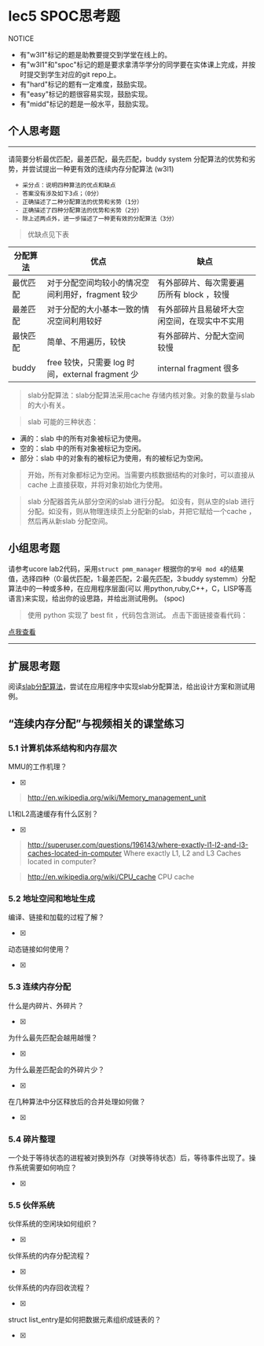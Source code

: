 # lec5 SPOC思考题


NOTICE
- 有"w3l1"标记的题是助教要提交到学堂在线上的。
- 有"w3l1"和"spoc"标记的题是要求拿清华学分的同学要在实体课上完成，并按时提交到学生对应的git repo上。
- 有"hard"标记的题有一定难度，鼓励实现。
- 有"easy"标记的题很容易实现，鼓励实现。
- 有"midd"标记的题是一般水平，鼓励实现。


## 个人思考题
---

请简要分析最优匹配，最差匹配，最先匹配，buddy system 分配算法的优势和劣势，并尝试提出一种更有效的连续内存分配算法 (w3l1)
```
  + 采分点：说明四种算法的优点和缺点
  - 答案没有涉及如下3点；（0分）
  - 正确描述了二种分配算法的优势和劣势（1分）
  - 正确描述了四种分配算法的优势和劣势（2分）
  - 除上述两点外，进一步描述了一种更有效的分配算法（3分）
 ```

>  优缺点见下表

| 分配算法 | 优点 | 缺点 |
|--------|------|-----|
| 最优匹配 | 对于分配空间均较小的情况空间利用好，fragment 较少 | 有外部碎片、每次需要遍历所有 block ，较慢 |
| 最差匹配 | 对于分配的大小基本一致的情况空间利用较好 | 有外部碎片且易破坏大空闲空间，在现实中不实用 |
| 最快匹配 | 简单、不用遍历，较快 | 有外部碎片、分配大空间较慢 |
| buddy  | free 较快，只需要 log 时间，external fragment 少 | internal fragment 很多 |

> slab分配算法：slab分配算法采用cache 存储内核对象。对象的数量与slab的大小有关。

> slab 可能的三种状态：
- 满的：slab 中的所有对象被标记为使用。
- 空的：slab 中的所有对象被标记为空闲。
- 部分：slab 中的对象有的被标记为使用，有的被标记为空闲。

> 开始，所有对象都标记为空闲。当需要内核数据结构的对象时，可以直接从cache 上直接获取，并将对象初始化为使用。

> slab 分配器首先从部分空闲的slab 进行分配。
> 如没有，则从空的slab 进行分配。如没有，则从物理连续页上分配新的slab，并把它赋给一个cache ，然后再从新slab 分配空间。

## 小组思考题

请参考ucore lab2代码，采用`struct pmm_manager` 根据你的`学号 mod 4`的结果值，选择四种（0:最优匹配，1:最差匹配，2:最先匹配，3:buddy systemm）分配算法中的一种或多种，在应用程序层面(可以 用python,ruby,C++，C，LISP等高语言)来实现，给出你的设思路，并给出测试用例。 (spoc)

>  使用 python 实现了 best fit ，代码包含测试。
>  点击下面链接查看代码：

[点我查看](https://github.com/cty12/os_exercises/blob/master/src/memory_management.py)

---

## 扩展思考题

阅读[slab分配算法](http://en.wikipedia.org/wiki/Slab_allocation)，尝试在应用程序中实现slab分配算法，给出设计方案和测试用例。

## “连续内存分配”与视频相关的课堂练习

### 5.1 计算机体系结构和内存层次
MMU的工作机理？

- [x]  

>  http://en.wikipedia.org/wiki/Memory_management_unit

L1和L2高速缓存有什么区别？

- [x]  

>  http://superuser.com/questions/196143/where-exactly-l1-l2-and-l3-caches-located-in-computer
>  Where exactly L1, L2 and L3 Caches located in computer?

>  http://en.wikipedia.org/wiki/CPU_cache
>  CPU cache

### 5.2 地址空间和地址生成
编译、链接和加载的过程了解？

- [x]  

>  

动态链接如何使用？

- [x]  

>  


### 5.3 连续内存分配
什么是内碎片、外碎片？

- [x]  

>  

为什么最先匹配会越用越慢？

- [x]  

>  

为什么最差匹配会的外碎片少？

- [x]  

>  

在几种算法中分区释放后的合并处理如何做？

- [x]  

>  

### 5.4 碎片整理
一个处于等待状态的进程被对换到外存（对换等待状态）后，等待事件出现了。操作系统需要如何响应？

- [x]  

>  

### 5.5 伙伴系统
伙伴系统的空闲块如何组织？

- [x]  

>  

伙伴系统的内存分配流程？

- [x]  

>  

伙伴系统的内存回收流程？

- [x]  

>  

struct list_entry是如何把数据元素组织成链表的？

- [x]  

>  
